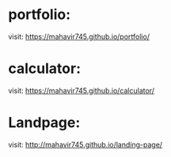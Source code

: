 
# portfolio: 
visit: https://mahavir745.github.io/portfolio/
# calculator:
visit: https://mahavir745.github.io/calculator/
# Landpage:
visit: http://mahavir745.github.io/landing-page/
